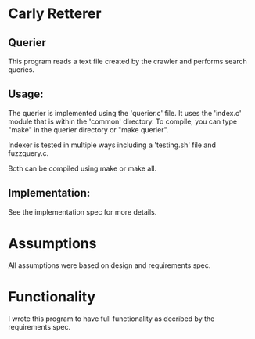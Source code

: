 # Carly Retterer

## Querier

This program reads a text file created by the crawler and performs search queries.

## Usage:

The querier is implemented using the 'querier.c' file. It uses the 'index.c' module that is within the 'common' directory. To compile, you can type "make" in the querier directory or "make querier".

Indexer is tested in multiple ways including a 'testing.sh' file and fuzzquery.c. 

Both can be compiled using make or make all. 

## Implementation:

See the implementation spec for more details.

# Assumptions

All assumptions were based on design and requirements spec. 

# Functionality 

I wrote this program to have full functionality as decribed by the requirements spec. 